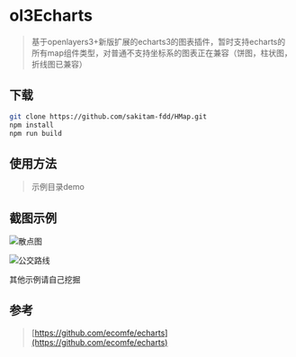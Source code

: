 # ol3Echarts

> 基于openlayers3+新版扩展的echarts3的图表插件，暂时支持echarts的所有map组件类型，对普通不支持坐标系的图表正在兼容（饼图，柱状图，折线图已兼容）

## 下载

```bash
git clone https://github.com/sakitam-fdd/HMap.git
npm install
npm run build
```

## 使用方法

> 示例目录demo

## 截图示例
![散点图](https://raw.githubusercontent.com/sakitam-fdd/ol3Echarts/master/asset/images/rr.png)

![公交路线](https://raw.githubusercontent.com/sakitam-fdd/ol3Echarts/master/asset/images/bus.gif)

其他示例请自己挖掘

## 参考

>[https://github.com/ecomfe/echarts](https://github.com/ecomfe/echarts)